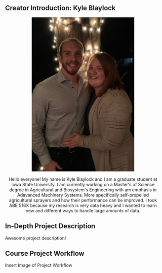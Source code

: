 ## Creator Introduction: Kyle Blaylock

<p align="center">
  <img height="500" src="https://github.com/blaylock08/Blaylock_516X_Project/blob/master/IMG_0303.jpg">
</p>

<div align="center">
  
Hello everyone! My name is Kyle Blaylock and I am a graduate student at Iowa State University. I am currently working on a Master's of Science degree in Agricultural and Biosystem's Engineering with am emphasis in Adavanced Machinery Systems. More specifically self-propelled agricultural sprayers and how their performance can be improved. I took ABE 516X because my research is very data heavy and I wanted to learn new and different ways to handle large amounts of data.

</div>

## In-Depth Project Description
  
Awesome project description!

## Course Project Workflow

<p align="center">

Insert Image of Project Workflow

</p>
